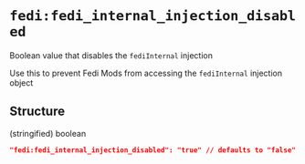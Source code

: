 # `fedi:fedi_internal_injection_disabled`

Boolean value that disables the `fediInternal` injection

Use this to prevent Fedi Mods from accessing the `fediInternal` injection object

## Structure

(stringified) boolean

```json
"fedi:fedi_internal_injection_disabled": "true" // defaults to "false"
```
